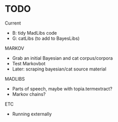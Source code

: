 # TODO

Current
- B: tidy MadLibs code
- G: catLibs (to add to BayesLibs)

MARKOV
- Grab an initial Bayesian and cat corpus/corpora
- Test Markovbot
- Later: scraping bayesian/cat source material

MADLIBS
- Parts of speech, maybe with topia.termextract?
- Markov chains?

ETC
- Running externally
